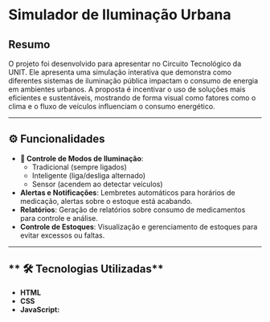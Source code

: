 # Simulador de Iluminação Urbana

## **Resumo**

O projeto foi desenvolvido para apresentar no Circuito Tecnológico da UNIT. Ele apresenta uma simulação interativa que demonstra como diferentes sistemas de iluminação pública impactam o consumo de energia em ambientes urbanos. A proposta é incentivar o uso de soluções mais eficientes e sustentáveis, mostrando de forma visual como fatores como o clima e o fluxo de veículos influenciam o consumo energético.

---

## **⚙️ Funcionalidades**

- **🔄 Controle de Modos de Iluminação**:
    - Tradicional (sempre ligados)
    - Inteligente (liga/desliga alternado)
    - Sensor (acendem ao detectar veículos)
- **Alertas e Notificações**: Lembretes automáticos para horários de medicação, alertas sobre o estoque está acabando. 
- **Relatórios**: Geração de relatórios sobre consumo de medicamentos para controle e análise.
- **Controle de Estoques**: Visualização e gerenciamento de estoques para evitar excessos ou faltas.
  
---

## ** 🛠 Tecnologias Utilizadas**

- **HTML**
- **CSS**
- **JavaScript:**  


